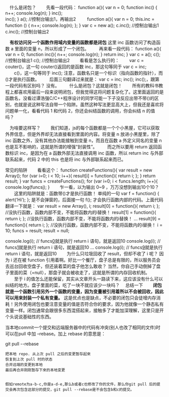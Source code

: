 　什么是闭包？
　　先看一段代码：
function a(){
    var n = 0;
    function inc() {
        n++;
        console.log(n);
    }
    inc();  
    inc(); 
}
a(); //控制台输出1，再输出2
　　
function a(){
    var n = 0;
    this.inc = function () {
        n++; 
        console.log(n);
    };
}
var c = new a();
c.inc();    //控制台输出1
c.inc();    //控制台输出2
　　

　**有权访问另一个函数作用域内变量的函数都是闭包**
这里 inc 函数访问了构造函数 a 里面的变量 n，所以形成了一个闭包。
　　再来看一段代码：
function a(){
    var n = 0;
    function inc(){
       n++; 
       console.log(n);
    }
    return inc;
}
var c = a();
c();    //控制台输出1
c();    //控制台输出2
　　看看是怎么执行的：
　　var c = couter()，这一句 couter()返回的是函数 inc，那这句等同于 var c = inc;
　　c()，这一句等同于 inc();  注意，函数名只是一个标识（指向函数的指针），而()才是执行函数。
　　后面三句翻译过来就是：  var c = inc;  inc();  inc();，跟第一段代码有区别吗？ 没有。
　　什么是闭包？这就是闭包！
　　所有的教科书教程上都喜欢用最后一段来说明闭包，但我觉得这将问题复杂化了。这里面返回的是函数名，没看过谭浩强C/C++程序设计的同学可能一下子没反应出带不带()的区别，也就是说这种写法自带一个陷阱。虽然这种写法更显高大上，但我还是喜欢将问题单一化，看看代码 
1 和代码 2，你还会纠结函数的调用，你会纠结 n 的值吗？

　为啥要这样写？
　　我们知道，js的每个函数都是一个个小黑屋，它可以获取外界信息，但是外界却无法直接看到里面的内容。将变量 n 放进小黑屋里，除了 inc 
函数之外，没有其他办法能接触到变量 n，而且在函数 a 外定义同名的变量 n 也是互不影响的，这就是所谓的增强“封装性”。
　　而之所以要用 return 返回函数标识 inc，是因为在 a 函数外部无法直接调用 inc 函数，所以 return inc 与外部联系起来，代码 
2 中的 this 也是将 inc 与外部联系起来而已。

常见的陷阱
　　看看这个：
function createFunctions(){
    var result = new Array();
    for (var i=0; i < 10; i++){
        result[i] = function(){
            return i;
        };
    }
    return result;
}
var funcs = createFunctions();
for (var i=0; i < funcs.length; i++){
    console.log(funcs[i]());
}
　　乍一看，以为输出 0~9 ，万万没想到输出10个10？
　　这里的陷阱就是：函数带()才是执行函数！ 单纯的一句 var f = function() { alert(‘Hi’); }; 
是不会弹窗的，后面接一句 f(); 才会执行函数内部的代码。上面代码翻译一下就是：
var result = new Array(), i;
result[0] = function(){ return i; }; //没执行函数，函数内部不变，不能将函数内的i替换！
result[1] = function(){ return i; }; //没执行函数，函数内部不变，不能将函数内的i替换！
...
result[9] = function(){ return i; }; //没执行函数，函数内部不变，不能将函数内的i替换！
i = 10;
funcs = result;
result = null;

console.log(i); // funcs[0]()就是执行 return i 语句，就是返回10
console.log(i); // funcs[1]()就是执行 return i 语句，就是返回10
...
console.log(i); // funcs[9]()就是执行 return i 语句，就是返回10
　　为什么只垃圾回收了 result，但却不收了 i 呢？ 因为 i 还在被 function 引用着啊。好比一个餐厅，盘子总是有限的，所以服务员会去巡台回收空盘子，但还装着菜的盘子他怎么敢收？ 当然，你自己手动倒掉了盘子里面的菜（=null），那盘子就会被收走了，这就是所谓的内存回收机制。
　　至于 i 的值怎么还能保留，其实从文章开头一路读下来，这应该没有什么可以纠结的地方。盘子里面的菜，吃了一块不就应该少一块吗？
　总结一下
　　**闭包就是一个函数引用另外一个函数的变量，因为变量被引用着所以不会被回收，因此可以用来封装一个私有变量。**
这是优点也是缺点，不必要的闭包只会徒增内存消耗！另外使用闭包也要注意变量的值是否符合你的要求，因为他就像一个静态私有变量一样。闭包通常会跟很多东西混搭起来，接触多了才能加深理解，这里只是开个头说说基础性的东西。









当本地commit一个提交和远端服务器中的代码有冲突(别人也改了相同的文件)时可以在pull 中加 –rebase。加上 rebase 的意思是：

git pull --rebase

    把本地 repo. 从上次 pull 之后的变更暂存起來
    恢复到上次 pull 时的状态
    合并远端的变更到本地
    最后再合并刚刚暂存下來的本地变更


    假如remote为a-b-c,你是a-d-e,那么b或者c也修改了你的文件，那么你git pull 后的提交会再次包含这部分的提交，git pull --rebase是不会包含b和c的提交。